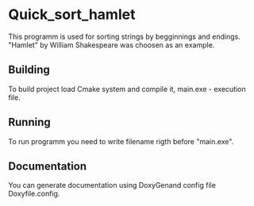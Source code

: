 # Quick_sort_hamlet
This programm is used for sorting strings by begginnings and endings. "Hamlet" by William Shakespeare was choosen as an example.

## Building
To build project load Cmake system and compile it, main.exe - execution file.

## Running
To run programm you need to write filename rigth before "main.exe".

## Documentation
You can generate documentation using DoxyGenand config file Doxyfile.config.
